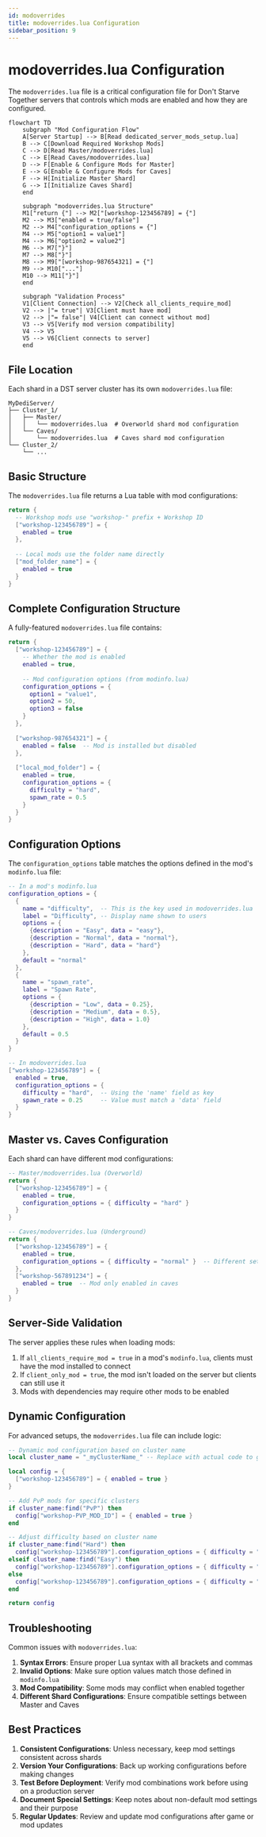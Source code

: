 ```yaml
---
id: modoverrides
title: modoverrides.lua Configuration
sidebar_position: 9
---
```


# modoverrides.lua Configuration

The `modoverrides.lua` file is a critical configuration file for Don't Starve Together servers that controls which mods are enabled and how they are configured.

```mermaid
flowchart TD
    subgraph "Mod Configuration Flow"
    A[Server Startup] --> B[Read dedicated_server_mods_setup.lua]
    B --> C[Download Required Workshop Mods]
    C --> D[Read Master/modoverrides.lua]
    C --> E[Read Caves/modoverrides.lua]
    D --> F[Enable & Configure Mods for Master]
    E --> G[Enable & Configure Mods for Caves]
    F --> H[Initialize Master Shard]
    G --> I[Initialize Caves Shard]
    end
    
    subgraph "modoverrides.lua Structure"
    M1["return {"] --> M2["[workshop-123456789] = {"]
    M2 --> M3["enabled = true/false"]
    M2 --> M4["configuration_options = {"]
    M4 --> M5["option1 = value1"]
    M4 --> M6["option2 = value2"]
    M6 --> M7["}"]
    M7 --> M8["}"]
    M8 --> M9["[workshop-987654321] = {"]
    M9 --> M10["..."]
    M10 --> M11["}"]
    end
    
    subgraph "Validation Process"
    V1[Client Connection] --> V2[Check all_clients_require_mod]
    V2 --> |"= true"| V3[Client must have mod]
    V2 --> |"= false"| V4[Client can connect without mod]
    V3 --> V5[Verify mod version compatibility]
    V4 --> V5
    V5 --> V6[Client connects to server]
    end
```

## File Location

Each shard in a DST server cluster has its own `modoverrides.lua` file:

```
MyDediServer/
├── Cluster_1/
│   ├── Master/
│   │   └── modoverrides.lua  # Overworld shard mod configuration
│   └── Caves/
│       └── modoverrides.lua  # Caves shard mod configuration
└── Cluster_2/
    └── ...
```

## Basic Structure

The `modoverrides.lua` file returns a Lua table with mod configurations:

```lua
return {
  -- Workshop mods use "workshop-" prefix + Workshop ID
  ["workshop-123456789"] = { 
    enabled = true 
  },
  
  -- Local mods use the folder name directly
  ["mod_folder_name"] = { 
    enabled = true 
  }
}
```

## Complete Configuration Structure

A fully-featured `modoverrides.lua` file contains:

```lua
return {
  ["workshop-123456789"] = {
    -- Whether the mod is enabled
    enabled = true,
    
    -- Mod configuration options (from modinfo.lua)
    configuration_options = {
      option1 = "value1",
      option2 = 50,
      option3 = false
    }
  },
  
  ["workshop-987654321"] = {
    enabled = false  -- Mod is installed but disabled
  },
  
  ["local_mod_folder"] = {
    enabled = true,
    configuration_options = {
      difficulty = "hard",
      spawn_rate = 0.5
    }
  }
}
```

## Configuration Options

The `configuration_options` table matches the options defined in the mod's `modinfo.lua` file:

```lua
-- In a mod's modinfo.lua
configuration_options = {
  {
    name = "difficulty",  -- This is the key used in modoverrides.lua
    label = "Difficulty", -- Display name shown to users
    options = {
      {description = "Easy", data = "easy"},
      {description = "Normal", data = "normal"},
      {description = "Hard", data = "hard"}
    },
    default = "normal"
  },
  {
    name = "spawn_rate",
    label = "Spawn Rate",
    options = {
      {description = "Low", data = 0.25},
      {description = "Medium", data = 0.5},
      {description = "High", data = 1.0}
    },
    default = 0.5
  }
}

-- In modoverrides.lua
["workshop-123456789"] = {
  enabled = true,
  configuration_options = {
    difficulty = "hard",  -- Using the 'name' field as key
    spawn_rate = 0.25     -- Value must match a 'data' field
  }
}
```

## Master vs. Caves Configuration

Each shard can have different mod configurations:

```lua
-- Master/modoverrides.lua (Overworld)
return {
  ["workshop-123456789"] = {
    enabled = true,
    configuration_options = { difficulty = "hard" }
  }
}

-- Caves/modoverrides.lua (Underground)
return {
  ["workshop-123456789"] = {
    enabled = true,
    configuration_options = { difficulty = "normal" }  -- Different setting
  },
  ["workshop-567891234"] = {
    enabled = true  -- Mod only enabled in caves
  }
}
```

## Server-Side Validation

The server applies these rules when loading mods:

1. If `all_clients_require_mod = true` in a mod's `modinfo.lua`, clients must have the mod installed to connect
2. If `client_only_mod = true`, the mod isn't loaded on the server but clients can still use it
3. Mods with dependencies may require other mods to be enabled

## Dynamic Configuration

For advanced setups, the `modoverrides.lua` file can include logic:

```lua
-- Dynamic mod configuration based on cluster name
local cluster_name = "_myClusterName_" -- Replace with actual code to get cluster name

local config = {
  ["workshop-123456789"] = { enabled = true }
}

-- Add PvP mods for specific clusters
if cluster_name:find("PvP") then
  config["workshop-PVP_MOD_ID"] = { enabled = true }
end

-- Adjust difficulty based on cluster name
if cluster_name:find("Hard") then
  config["workshop-123456789"].configuration_options = { difficulty = "hard" }
elseif cluster_name:find("Easy") then
  config["workshop-123456789"].configuration_options = { difficulty = "easy" }
else
  config["workshop-123456789"].configuration_options = { difficulty = "normal" }
end

return config
```

## Troubleshooting

Common issues with `modoverrides.lua`:

1. **Syntax Errors**: Ensure proper Lua syntax with all brackets and commas
2. **Invalid Options**: Make sure option values match those defined in `modinfo.lua`
3. **Mod Compatibility**: Some mods may conflict when enabled together
4. **Different Shard Configurations**: Ensure compatible settings between Master and Caves

## Best Practices

1. **Consistent Configurations**: Unless necessary, keep mod settings consistent across shards
2. **Version Your Configurations**: Back up working configurations before making changes
3. **Test Before Deployment**: Verify mod combinations work before using on a production server
4. **Document Special Settings**: Keep notes about non-default mod settings and their purpose
5. **Regular Updates**: Review and update mod configurations after game or mod updates 